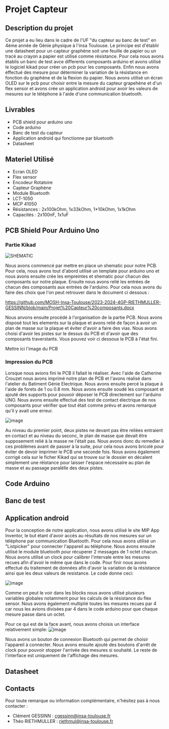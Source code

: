 # Projet Capteur

## Description du projet

Ce projet a eu lieu dans le cadre de l'UF "du capteur au banc de test" en 4ème année de Génie physique à l'insa Toulouse. Le principe est d'établir une datasheet pour un capteur graphène soit une feuille de papier ou un tracé au crayon a papier est utilisé comme résistance.
Pour cela nous avons établis un banc de test avce differents composants arduino et avons utilisé le logiciel kikad pour créer un pcb pour les composants. Enfin nous avons éffectué des mesure pour déterminer la variation de la résistance en fonction du graphène et de la flexion du papier.
Nous avons utilisé un écran OLED sur le pcb pour choisir entre la mesure du capteur grapehène et d'un flex sensor et avons crée un application android pour avoir les valeurs de mesures sur le téléphone à l'aide d'une communication bluetooth.

## Livrables

* PCB shield pour arduino uno
* Code arduino
* Banc de test du capteur
* Application android qui fonctionne par bluetooth
* Datasheet

## Materiel Utilisé

* Ecran OLED
* Flex sensor
* Encodeur Rotatoire
* Capteur Graphène
* Module Bluetooth
* LCT-1050
* MCP 41050
* Résistances : 2x100kOhm, 1x33kOhm, 1*10kOhm, 1x1kOhm
* Capacités : 2x100nF, 1x1uF

## PCB Shield Pour Arduino Uno
### Partie Kikad
![SHEMATIC](https://github.com/MOSH-Insa-Toulouse/2023-2024-4GP-RIETHMULLER-GESSINN/assets/160252962/51b6af84-ad8f-4ffb-87dc-6c732b9fce76)

Nous avons commencé par mettre en place un shematic pour notre PCB. Pour cela, nous avons tout d'abord utilisé un template pour arduino uno et nous avons ensuite crée les empreintes et shematic pour chacun des composants sur notre plaque. Ensuite nous avons relié les entrées de chacun des composants aux entrées de l'arduino. Pour cela nous avons du faire des choix que l'on peut retrouver dans le document ci dessous :

https://github.com/MOSH-Insa-Toulouse/2023-2024-4GP-RIETHMULLER-GESSINN/blob/main/Projet%20Capteur%20composants.docx

Nous anvons ensuite procédé à l'organisation de la partie PCB. Nous avons disposé tout les elements sur la plaque et avons relié de façon à avoir un plan de masse sur la plaque et éviter d'avoir a faire des vias. Nous avons choisi d'avoir les pistes sur le dessus du PCB et d'avoir que des composants traverstants. Vous pouvez voir ci dessous le PCB à l'état fini.

Mettre ici l'image du PCB

### Impression du PCB 

Lorsque nous avions fini le PCB il fallait le réaliser. Avec l'aide de Catherine Crouzet nous avons imprimé notre plan de PCB et l'avons réalisé dans l'atelier du Batiment Génie Electrique. Nous avons ensuite percé la plaque à l'aide de forets de 1 ou 0.8 mm. Nous avons ensuite soudé les composant et ajouté des supports pour pouvoir déposer le PCB directement sur l'arduino UNO. Nous avons ensuite effectué des test de contact électrique de nos composants pour vérifier que tout était comme prévu et avons remarqué qu'il y avait une erreur.

![image](https://github.com/MOSH-Insa-Toulouse/2023-2024-4GP-RIETHMULLER-GESSINN/assets/160252962/435726a2-56f5-4d1d-a915-e4f4c4ffa622)

Au niveau du premier point, deux pistes ne devant pas être relièes entraient en contact et au niveau du seconc, le plan de masse que devait être supposement relié à la masse ne l'était pas. Nous avons donc du remedier à ces problèmes avant de passer à la suite, pour cela nous avons bricolé pour éviter de devoir imprimer le PCB une seconde fois. Nous avons également corrigé cela sur le ficher Kikad qui se trouve sur le dossier en décalent simplement une réistance pour laisser l'espace nécessaire au plan de masse et au passage paralèlle des deux pistes.


## Code Arduino

## Banc de test

## Application android

Pour la conception de notre application, nous avons utilisé le site MIP App Inventor, le but étant d'avoir accès au résultats de nos mesures sur un téléphone par communication Bluetooth. Pour cela nous avons utilisé un "Listpicker" pour connecter l'appareil au téléphone.
Nous avons ensuite utilisé le module bluetooth pour récuperer 2 messages de 1 octet chacun. Nous avons utilisé un clock pour calibrer l'intervale entre les mesures recues afin d'avoir le même que dans le code. Pour finir nous avons effectué du traitement de données afin d'avoir la variation de la résistance ainsi que les deux valeurs de resistance. Le code donne ceci:

![image](https://github.com/MOSH-Insa-Toulouse/2023-2024-4GP-GESSINN-RIETHMULLER/assets/160252962/e92aab0a-cc5f-41dd-8db0-9391d15ec054)

Comme on peut le voir dans les blocks nous avons utilisé plusieurs variables globales notamment pour les calculs de la résistance du flex sensor. Nous avons également multiplié toutes les mesures recues par 4 car nous les avions divisées par 4 dans le code arduino pour que chaque mesure passe dans un octet. 

Pour ce qui est de la face avant, nous avons choisis un interface relativement simple: 
![image](https://github.com/MOSH-Insa-Toulouse/2023-2024-4GP-GESSINN-RIETHMULLER/assets/160252962/3ac279fe-c348-4145-982c-41d5a137efaf)

Nous avons un bouton de connexion Bluetooth qui permet de choisir l'appareil à connecter. Nous avons ensuite ajouté des boutons d'arrêt de clock pour pouvoir stopper l'arrivée des mesures si souhaité. Le reste de l'interface est uniquement de l'affichage des mesures.


## Datasheet

## Contacts

Pour toute remarque ou information complémentaire, n'hésitez pas à nous contacter :
* Clément GESSINN : cgessinn@insa-toulouse.fr
* Théo RIETHMULLER : riethmul@insa-toulouse.fr
